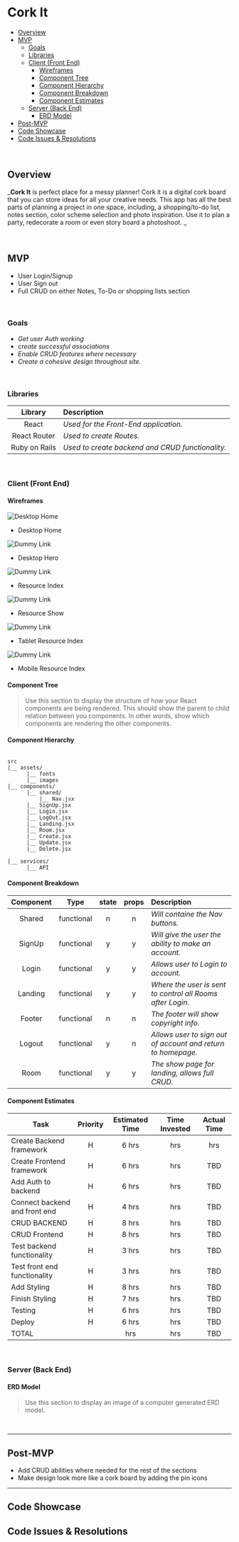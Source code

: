 # Cork It


- [Overview](#overview)
- [MVP](#mvp)
  - [Goals](#goals)
  - [Libraries](#libraries)
  - [Client (Front End)](#client-front-end)
    - [Wireframes](#wireframes)
    - [Component Tree](#component-tree)
    - [Component Hierarchy](#component-hierarchy)
    - [Component Breakdown](#component-breakdown)
    - [Component Estimates](#component-estimates)
  - [Server (Back End)](#server-back-end)
    - [ERD Model](#erd-model)
- [Post-MVP](#post-mvp)
- [Code Showcase](#code-showcase)
- [Code Issues & Resolutions](#code-issues--resolutions)

<br>

## Overview

_**Cork It** is perfect place for a messy planner! Cork it is a digital cork board that you can store ideas for all your creative needs. This app has all the best parts of planning a project in one space, including, a shopping/to-do list, notes section, color scheme selection and photo inspiration. Use it to plan a party, redecorate a room or even story board a photoshoot.  _


<br>

## MVP

- User Login/Signup
- User Sign out
- Full CRUD on either Notes, To-Do or shopping lists section



<br>

### Goals

- _Get user Auth working_
- _create successful associations_
- _Enable CRUD features where necessary_
- _Create a cohesive design throughout site._


<br>

### Libraries



|     Library      | Description                                |
| :--------------: | :----------------------------------------- |
|      React       | _Used for the Front-End application._ |
|   React Router   | _Used to create Routes._ |
|   Ruby on Rails  | _Used to create backend and CRUD functionality._ |


<br>

### Client (Front End)

#### Wireframes



![Desktop Home](https://www.figma.com/file/ohMSaLc9DFAKfcQqYCGZC1/Untitled?node-id=6%3A9)

- Desktop Home

![Dummy Link](url)

- Desktop Hero

![Dummy Link](url)

- Resource Index

![Dummy Link](url)

- Resource Show

![Dummy Link](url)

- Tablet Resource Index

![Dummy Link](url)

- Mobile Resource Index

#### Component Tree

> Use this section to display the structure of how your React components are being rendered. This should show the parent to child relation between you components. In other words, show which components are rendering the other components. 

#### Component Hierarchy

 

``` structure

src
|__ assets/
      |__ fonts
      |__ images
|__ components/
      |__ shared/
          |__ Nav.jsx
      |__ SignUp.jsx
      |__ Login.jsx
      |__ LogOut.jsx
      |__ Landing.jsx
      |__ Room.jsx
      |__ Create.jsx
      |__ Update.jsx
      |__ Delete.jsx
      
|__ services/
      |__ API

```

#### Component Breakdown



|  Component   |    Type    | state | props | Description                                                      |
| :----------: | :--------: | :---: | :---: | :--------------------------------------------------------------- |
|    Shared    | functional |   n   |   n   | _Will containe the Nav buttons._               |
| SignUp   | functional |   y  |   y   | _Will give the user the ability to make an account._       |
|  Login    |   functional    |   y   |  y  | _Allows user to Login to account._      |
| Landing | functional |   y   |   y   | _Where the user is sent to control all Rooms after Login._                 |
|    Footer    | functional |   n   |   n   | _The footer will show copyright info._ |
|    Logout    | functional |   y   |   n   | _Allows user to sign out of account and return to homepage._ |
|    Room    | functional |  y   |   y   | _The show page for landing, allows full CRUD._ |



#### Component Estimates



| Task                | Priority | Estimated Time | Time Invested | Actual Time |
| ------------------- | :------: | :------------: | :-----------: | :---------: |
| Create Backend framework    |    H    |     6 hrs      |      hrs     |     hrs    |
| Create Frontend framework |    H     |     6 hrs      |      hrs     |     TBD     |
|Add Auth to backend  |    H     |     6 hrs      |      hrs     |     TBD     |
| Connect backend and front end |    H     |     4 hrs      |     hrs     |     TBD     |
| CRUD BACKEND |    H     |     8 hrs      |      hrs     |     TBD     |
| CRUD Frontend |    H     |     8 hrs      |      hrs     |     TBD     |
| Test backend functionality |    H     |     3 hrs      |      hrs     |     TBD     |
| Test front end functionality |    H     |    3  hrs      |      hrs     |     TBD     |
| Add Styling |    H     |     8 hrs      |      hrs     |     TBD     |
| Finish Styling|    H     |     7 hrs      |      hrs     |     TBD     |
| Testing |    H     |     6 hrs      |       hrs     |     TBD     |
|Deploy |    H     |     6 hrs      |       hrs     |     TBD     |
| TOTAL               |          |     hrs      |     hrs     |     TBD     |



<br>

### Server (Back End)

#### ERD Model

> Use this section to display an image of a computer generated ERD model.

<br>

***

## Post-MVP

- Add CRUD abilities where needed for the rest of the sections
- Make design look more like a cork board by adding the pin icons

***

## Code Showcase



## Code Issues & Resolutions
